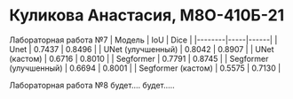# Куликова Анастасия, М8О-410Б-21

Лабораторная работа №7
| Модель | IoU | Dice |
|--------|-----|------|
| Unet | 0.7437 | 0.8496 |
| UNet (улучшенный) | 0.8042 | 0.8907 |
| UNet (кастом) | 0.6716 | 0.8010 |
| Segformer | 0.7791 | 0.8745 |
| Segformer (улучшенный) | 0.6694 | 0.8001 |
| Segformer (кастом) | 0.5575 | 0.7130 |

Лабораторная работа №8
будет.... будет.....
